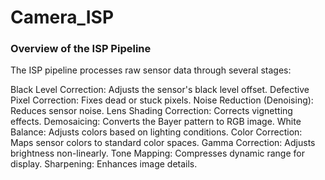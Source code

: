 # Camera_ISP


### Overview of the ISP Pipeline
The ISP pipeline processes raw sensor data through several stages:

Black Level Correction: Adjusts the sensor's black level offset.
Defective Pixel Correction: Fixes dead or stuck pixels.
Noise Reduction (Denoising): Reduces sensor noise.
Lens Shading Correction: Corrects vignetting effects.
Demosaicing: Converts the Bayer pattern to RGB image.
White Balance: Adjusts colors based on lighting conditions.
Color Correction: Maps sensor colors to standard color spaces.
Gamma Correction: Adjusts brightness non-linearly.
Tone Mapping: Compresses dynamic range for display.
Sharpening: Enhances image details.

